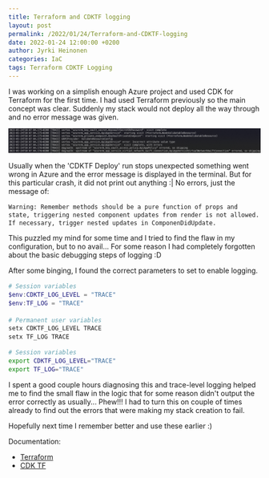 ```yaml
---
title: Terraform and CDKTF logging
layout: post
permalink: /2022/01/24/Terraform-and-CDKTF-logging
date: 2022-01-24 12:00:00 +0200
author: Jyrki Heinonen
categories: IaC
tags: Terraform CDKTF Logging
---
```


I was working on a simplish enough Azure project and used CDK for Terraform for the first time. I had used Terraform previously so the main concept was clear. Suddenly my stack would not deploy all the way through and no error message was given. 
<!--more-->

![Renewal](/assets/img/2022/01/cdktf-trace-logging.png)

Usually when the 'CDKTF Deploy' run stops unexpected something went wrong in Azure and the error message is displayed in the terminal. But for this particular crash, it did not print out anything :| No errors, just the message of:

```
Warning: Remember methods should be a pure function of props and state, triggering nested component updates from render is not allowed. If necessary, trigger nested updates in ComponenDidUpdate.
```

This puzzled my mind for some time and I tried to find the flaw in my configuration, but to no avail... For some reason I had completely forgotten about the basic debugging steps of logging :D 

After some binging, I found the correct parameters to set to enable logging.

``` Powershell
# Session variables
$env:CDKTF_LOG_LEVEL = "TRACE"
$env:TF_LOG = "TRACE"

# Permanent user variables
setx CDKTF_LOG_LEVEL TRACE
setx TF_LOG TRACE
```

``` Bash
# Session variables
export CDKTF_LOG_LEVEL="TRACE"
export TF_LOG="TRACE"
```

I spent a good couple hours diagnosing this and trace-level logging helped me to find the small flaw in the logic that for some reason didn't output the error correctly as usually... Phew!!! I had to turn this on couple of times already to find out the errors that were making my stack creation to fail.

Hopefully next time I remember better and use these earlier :)

Documentation:
- [Terraform](https://www.terraform.io/internals/debugging)
- [CDK TF](https://github.com/hashicorp/terraform-cdk/blob/main/docs/cli-commands.md)
